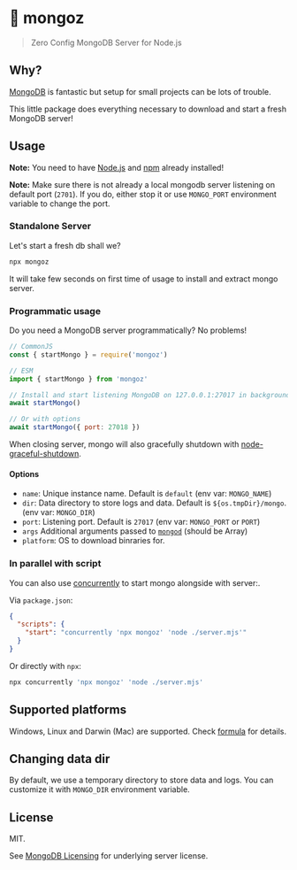 # 🥭 mongoz

> Zero Config MongoDB Server for Node.js

## Why?

[MongoDB](https://www.mongodb.com) is fantastic but setup for small projects can be lots of trouble.

This little package does everything necessary to download and start a fresh MongoDB server!

## Usage

**Note:** You need to have [Node.js](https://nodejs.org/en/) and [npm](https://docs.npmjs.com/cli/v7/commands/npm) already installed!

**Note:** Make sure there is not already a local mongodb server listening on default port (`2701`). If you do, either stop it or use `MONGO_PORT` environment variable to change the port.

### Standalone Server

Let's start a fresh db shall we?

```sh
npx mongoz
```

It will take few seconds on first time of usage to install and extract mongo server.

### Programmatic usage

Do you need a MongoDB server programmatically? No problems!

```js
// CommonJS
const { startMongo } = require('mongoz')

// ESM
import { startMongo } from 'mongoz'

// Install and start listening MongoDB on 127.0.0.1:27017 in background
await startMongo()

// Or with options
await startMongo({ port: 27018 })
```

When closing server, mongo will also gracefully shutdown with [node-graceful-shutdown](https://www.npmjs.com/package/node-graceful-shutdown).

#### Options

- `name`: Unique instance name. Default is `default` (env var: `MONGO_NAME`)
- `dir`: Data directory to store logs and data. Default is `${os.tmpDir}/mongo`. (env var: `MONGO_DIR`)
- `port`: Listening port. Default is `27017` (env var: `MONGO_PORT` or `PORT`)
- `args` Additional arguments passed to [`mongod`](https://docs.mongodb.com/manual/reference/program/mongod/) (should be Array)
- `platform`: OS to download binraries for.

### In parallel with script

You can also use [concurrently](https://www.npmjs.com/package/concurrently) to start mongo alongside with server:.

Via `package.json`:

```json
{
  "scripts": {
    "start": "concurrently 'npx mongoz' 'node ./server.mjs'"
  }
}
```

Or directly with `npx`:

```sh
npx concurrently 'npx mongoz' 'node ./server.mjs'
```

## Supported platforms

Windows, Linux and Darwin (Mac) are supported. Check [formula](./src/formula.ts) for details.

## Changing data dir

By default, we use a temporary directory to store data and logs. You can customize it with `MONGO_DIR` environment variable.

## License

MIT.

See [MongoDB Licensing](https://www.mongodb.com/community/licensing) for underlying server license.

